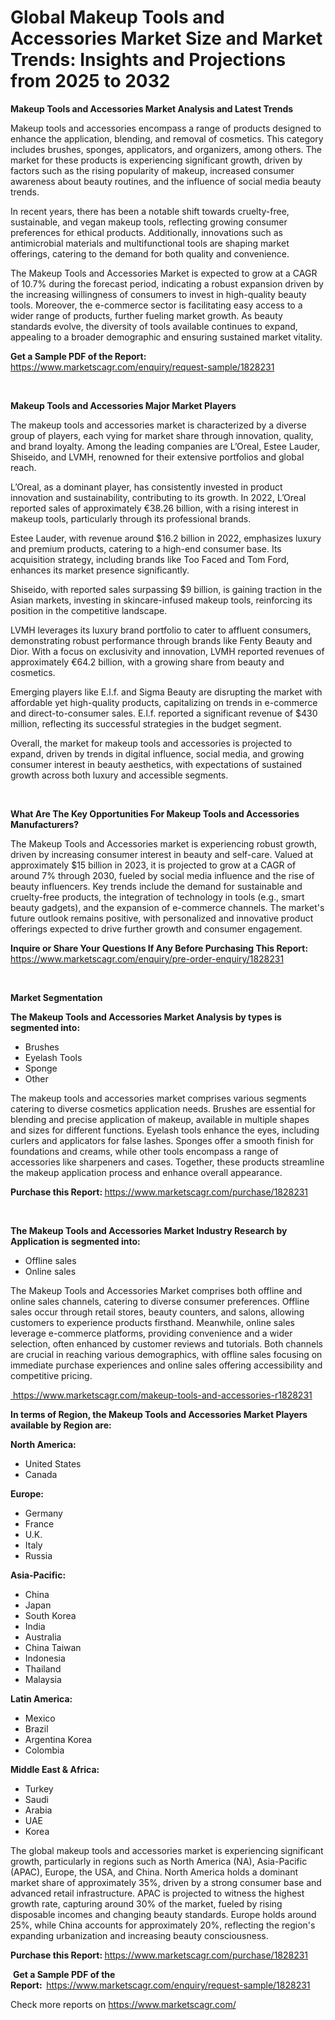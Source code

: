 <p><h1>Global Makeup Tools and Accessories Market Size and Market Trends: Insights and Projections from 2025 to 2032</h1></p><p><strong>Makeup Tools and Accessories Market Analysis and Latest Trends</strong></p>
<p><p>Makeup tools and accessories encompass a range of products designed to enhance the application, blending, and removal of cosmetics. This category includes brushes, sponges, applicators, and organizers, among others. The market for these products is experiencing significant growth, driven by factors such as the rising popularity of makeup, increased consumer awareness about beauty routines, and the influence of social media beauty trends. </p><p>In recent years, there has been a notable shift towards cruelty-free, sustainable, and vegan makeup tools, reflecting growing consumer preferences for ethical products. Additionally, innovations such as antimicrobial materials and multifunctional tools are shaping market offerings, catering to the demand for both quality and convenience.</p><p>The Makeup Tools and Accessories Market is expected to grow at a CAGR of 10.7% during the forecast period, indicating a robust expansion driven by the increasing willingness of consumers to invest in high-quality beauty tools. Moreover, the e-commerce sector is facilitating easy access to a wider range of products, further fueling market growth. As beauty standards evolve, the diversity of tools available continues to expand, appealing to a broader demographic and ensuring sustained market vitality.</p></p>
<p><strong>Get a Sample PDF of the Report:&nbsp;</strong> <a href="https://www.marketscagr.com/enquiry/request-sample/1828231?utm_campaign=2631&utm_medium=2&utm_source=Github&utm_content=ia&utm_term=04042025&utm_id=makeup-tools-and-accessories">https://www.marketscagr.com/enquiry/request-sample/1828231</a></p>
<p>&nbsp;</p>
<p><strong>Makeup Tools and Accessories Major Market Players</strong></p>
<p><p>The makeup tools and accessories market is characterized by a diverse group of players, each vying for market share through innovation, quality, and brand loyalty. Among the leading companies are L’Oreal, Estee Lauder, Shiseido, and LVMH, renowned for their extensive portfolios and global reach.</p><p>L’Oreal, as a dominant player, has consistently invested in product innovation and sustainability, contributing to its growth. In 2022, L’Oreal reported sales of approximately €38.26 billion, with a rising interest in makeup tools, particularly through its professional brands.</p><p>Estee Lauder, with revenue around $16.2 billion in 2022, emphasizes luxury and premium products, catering to a high-end consumer base. Its acquisition strategy, including brands like Too Faced and Tom Ford, enhances its market presence significantly.</p><p>Shiseido, with reported sales surpassing $9 billion, is gaining traction in the Asian markets, investing in skincare-infused makeup tools, reinforcing its position in the competitive landscape.</p><p>LVMH leverages its luxury brand portfolio to cater to affluent consumers, demonstrating robust performance through brands like Fenty Beauty and Dior. With a focus on exclusivity and innovation, LVMH reported revenues of approximately €64.2 billion, with a growing share from beauty and cosmetics.</p><p>Emerging players like E.l.f. and Sigma Beauty are disrupting the market with affordable yet high-quality products, capitalizing on trends in e-commerce and direct-to-consumer sales. E.l.f. reported a significant revenue of $430 million, reflecting its successful strategies in the budget segment.</p><p>Overall, the market for makeup tools and accessories is projected to expand, driven by trends in digital influence, social media, and growing consumer interest in beauty aesthetics, with expectations of sustained growth across both luxury and accessible segments.</p></p>
<p>&nbsp;</p>
<p><strong>What Are The Key Opportunities For Makeup Tools and Accessories Manufacturers?</strong></p>
<p><p>The Makeup Tools and Accessories market is experiencing robust growth, driven by increasing consumer interest in beauty and self-care. Valued at approximately $15 billion in 2023, it is projected to grow at a CAGR of around 7% through 2030, fueled by social media influence and the rise of beauty influencers. Key trends include the demand for sustainable and cruelty-free products, the integration of technology in tools (e.g., smart beauty gadgets), and the expansion of e-commerce channels. The market's future outlook remains positive, with personalized and innovative product offerings expected to drive further growth and consumer engagement.</p></p>
<p><strong>Inquire or Share Your Questions If Any Before Purchasing This Report:</strong> <a href="https://www.marketscagr.com/enquiry/pre-order-enquiry/1828231?utm_campaign=2631&utm_medium=2&utm_source=Github&utm_content=ia&utm_term=04042025&utm_id=makeup-tools-and-accessories">https://www.marketscagr.com/enquiry/pre-order-enquiry/1828231</a></p>
<p>&nbsp;</p>
<p><strong>Market Segmentation</strong></p>
<p><strong>The Makeup Tools and Accessories Market Analysis by types is segmented into:</strong></p>
<p><ul><li>Brushes</li><li>Eyelash Tools</li><li>Sponge</li><li>Other</li></ul></p>
<p><p>The makeup tools and accessories market comprises various segments catering to diverse cosmetics application needs. Brushes are essential for blending and precise application of makeup, available in multiple shapes and sizes for different functions. Eyelash tools enhance the eyes, including curlers and applicators for false lashes. Sponges offer a smooth finish for foundations and creams, while other tools encompass a range of accessories like sharpeners and cases. Together, these products streamline the makeup application process and enhance overall appearance.</p></p>
<p><strong>Purchase this Report:&nbsp;</strong><a href="https://www.marketscagr.com/purchase/1828231?utm_campaign=2631&utm_medium=2&utm_source=Github&utm_content=ia&utm_term=04042025&utm_id=makeup-tools-and-accessories">https://www.marketscagr.com/purchase/1828231</a></p>
<p>&nbsp;</p>
<p><strong>The Makeup Tools and Accessories Market Industry Research by Application is segmented into:</strong></p>
<p><ul><li>Offline sales</li><li>Online sales</li></ul></p>
<p><p>The Makeup Tools and Accessories Market comprises both offline and online sales channels, catering to diverse consumer preferences. Offline sales occur through retail stores, beauty counters, and salons, allowing customers to experience products firsthand. Meanwhile, online sales leverage e-commerce platforms, providing convenience and a wider selection, often enhanced by customer reviews and tutorials. Both channels are crucial in reaching various demographics, with offline sales focusing on immediate purchase experiences and online sales offering accessibility and competitive pricing.</p></p>
<p><a href="https://www.marketscagr.com/makeup-tools-and-accessories-r1828231?utm_campaign=2631&utm_medium=2&utm_source=Github&utm_content=ia&utm_term=04042025&utm_id=makeup-tools-and-accessories">&nbsp;https://www.marketscagr.com/makeup-tools-and-accessories-r1828231</a></p>
<p><strong>In terms of Region, the Makeup Tools and Accessories Market Players available by Region are:</strong></p>
<p>
    <p> <strong> North America: </strong>
        <ul>
            <li>United States</li>
            <li>Canada</li>
        </ul>
        </p> 
    <p> <strong> Europe: </strong>
        <ul>
            <li>Germany</li>
            <li>France</li>
            <li>U.K.</li>
            <li>Italy</li>
            <li>Russia</li>
        </ul>
        </p> 
    <p> <strong> Asia-Pacific: </strong>
        <ul>
            <li>China</li>
            <li>Japan</li>
            <li>South Korea</li>
            <li>India</li>
            <li>Australia</li>
            <li>China Taiwan</li>
            <li>Indonesia</li>
            <li>Thailand</li>
            <li>Malaysia</li>
        </ul>
        </p> 
    <p> <strong> Latin America: </strong>
        <ul>
            <li>Mexico</li>
            <li>Brazil</li>
            <li>Argentina Korea</li>
            <li>Colombia</li>
        </ul>
        </p> 
    <p> <strong> Middle East & Africa: </strong>
        <ul>
            <li>Turkey</li>
            <li>Saudi</li>
            <li>Arabia</li>
            <li>UAE</li>
            <li>Korea</li>
        </ul>
    </p>
    </p>
<p><p>The global makeup tools and accessories market is experiencing significant growth, particularly in regions such as North America (NA), Asia-Pacific (APAC), Europe, the USA, and China. North America holds a dominant market share of approximately 35%, driven by a strong consumer base and advanced retail infrastructure. APAC is projected to witness the highest growth rate, capturing around 30% of the market, fueled by rising disposable incomes and changing beauty standards. Europe holds around 25%, while China accounts for approximately 20%, reflecting the region's expanding urbanization and increasing beauty consciousness.</p></p>
<p><strong>Purchase this Report: </strong><a href="https://www.marketscagr.com/purchase/1828231?utm_campaign=2631&utm_medium=2&utm_source=Github&utm_content=ia&utm_term=04042025&utm_id=makeup-tools-and-accessories">https://www.marketscagr.com/purchase/1828231</a></p>
<p>&nbsp;<strong>Get a Sample PDF of the Report:&nbsp;&nbsp;</strong><a href="https://www.marketscagr.com/enquiry/request-sample/1828231?utm_campaign=2631&utm_medium=2&utm_source=Github&utm_content=ia&utm_term=04042025&utm_id=makeup-tools-and-accessories">https://www.marketscagr.com/enquiry/request-sample/1828231</a></p>
<p><strong></strong></p>
<p>Check more reports on <a href="https://www.marketscagr.com/?utm_campaign=2631&utm_medium=2&utm_source=Github&utm_content=ia&utm_term=04042025&utm_id=makeup-tools-and-accessories">https://www.marketscagr.com/</a></p>